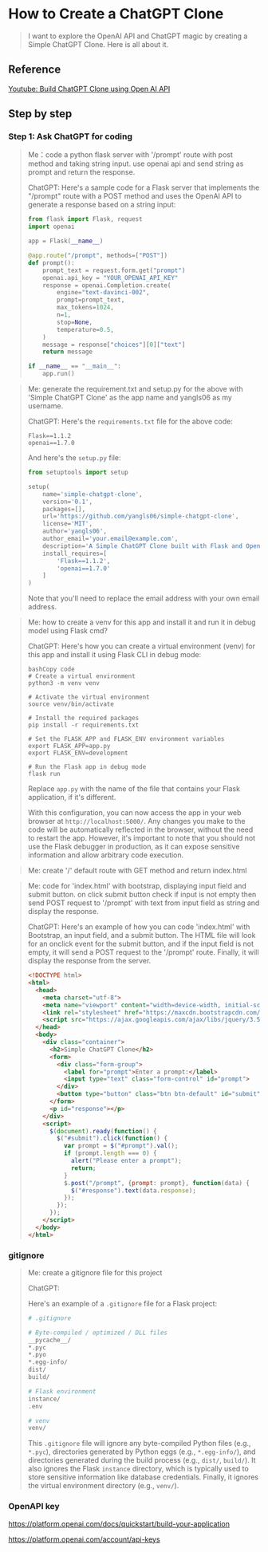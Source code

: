 # How to Create a ChatGPT Clone

> I want to explore the OpenAI API and ChatGPT magic by creating a Simple ChatGPT Clone. Here is all about it.



## Reference

[Youtube: Build ChatGPT Clone using Open AI API](https://www.youtube.com/watch?v=977mChpScU4&ab_channel=ChatGPTTutorials) 



## Step by step

### Step 1: Ask ChatGPT for coding

> Me：code a python flask server with '/prompt' route with post method and taking string input. use openai api and send string as prompt and return the response.
>
> 
>
> ChatGPT: Here's a sample code for a Flask server that implements the "/prompt" route with a POST method and uses the OpenAI API to generate a response based on a string input:
>
> ```python
> from flask import Flask, request
> import openai
> 
> app = Flask(__name__)
> 
> @app.route("/prompt", methods=["POST"])
> def prompt():
>     prompt_text = request.form.get("prompt")
>     openai.api_key = "YOUR_OPENAI_API_KEY"
>     response = openai.Completion.create(
>         engine="text-davinci-002",
>         prompt=prompt_text,
>         max_tokens=1024,
>         n=1,
>         stop=None,
>         temperature=0.5,
>     )
>     message = response["choices"][0]["text"]
>     return message
> 
> if __name__ == "__main__":
>     app.run()
> 
> ```

> Me: generate the requirement.txt and setup.py for the above with 'Simple ChatGPT Clone' as the app name and yangls06 as my username.
>
> 
>
> ChatGPT: Here's the `requirements.txt` file for the above code:
>
> ```
> Flask==1.1.2
> openai==1.7.0
> 
> ```
>
> And here's the `setup.py` file:
>
> ```python
> from setuptools import setup
> 
> setup(
>     name='simple-chatgpt-clone',
>     version='0.1',
>     packages=[],
>     url='https://github.com/yangls06/simple-chatgpt-clone',
>     license='MIT',
>     author='yangls06',
>     author_email='your.email@example.com',
>     description='A Simple ChatGPT Clone built with Flask and OpenAI API',
>     install_requires=[
>         'Flask==1.1.2',
>         'openai==1.7.0'
>     ]
> )
> 
> ```
>
> 
>
> Note that you'll need to replace the email address with your own email address.



> Me: how to create a venv for this app and install it and run it in debug model using Flask cmd?
>
> 
>
> ChatGPT: Here's how you can create a virtual environment (venv) for this app and install it using Flask CLI in debug mode:
>
> ```
> bashCopy code
> # Create a virtual environment
> python3 -m venv venv
> 
> # Activate the virtual environment
> source venv/bin/activate
> 
> # Install the required packages
> pip install -r requirements.txt
> 
> # Set the FLASK_APP and FLASK_ENV environment variables
> export FLASK_APP=app.py
> export FLASK_ENV=development
> 
> # Run the Flask app in debug mode
> flask run
> ```
>
> Replace `app.py` with the name of the file that contains your Flask application, if it's different.
>
> With this configuration, you can now access the app in your web browser at `http://localhost:5000/`. Any changes you make to the code will be automatically reflected in the browser, without the need to restart the app. However, it's important to note that you should not use the Flask debugger in production, as it can expose sensitive information and allow arbitrary code execution.



> Me: create '/' default route with GET method and return index.html
>
> 



> Me: code for 'index.html' with bootstrap, displaying input field and submit button. on click submit button check if input is not empty then send POST request to '/prompt' with text from input field as string and display the response.
>
> 
>
> ChatGPT: Here's an example of how you can code 'index.html' with Bootstrap, an input field, and a submit button. The HTML file will look for an onclick event for the submit button, and if the input field is not empty, it will send a POST request to the '/prompt' route. Finally, it will display the response from the server.
>
> ```html
> <!DOCTYPE html>
> <html>
>   <head>
>     <meta charset="utf-8">
>     <meta name="viewport" content="width=device-width, initial-scale=1">
>     <link rel="stylesheet" href="https://maxcdn.bootstrapcdn.com/bootstrap/3.4.1/css/bootstrap.min.css">
>     <script src="https://ajax.googleapis.com/ajax/libs/jquery/3.5.1/jquery.min.js"></script>
>   </head>
>   <body>
>     <div class="container">
>       <h2>Simple ChatGPT Clone</h2>
>       <form>
>         <div class="form-group">
>           <label for="prompt">Enter a prompt:</label>
>           <input type="text" class="form-control" id="prompt">
>         </div>
>         <button type="button" class="btn btn-default" id="submit">Submit</button>
>       </form>
>       <p id="response"></p>
>     </div>
>     <script>
>       $(document).ready(function() {
>         $("#submit").click(function() {
>           var prompt = $("#prompt").val();
>           if (prompt.length === 0) {
>             alert("Please enter a prompt");
>             return;
>           }
>           $.post("/prompt", {prompt: prompt}, function(data) {
>             $("#response").text(data.response);
>           });
>         });
>       });
>     </script>
>   </body>
> </html>
> ```



### gitignore

> Me: create a gitignore file for this project
>
> ChatGPT:
>
> Here's an example of a `.gitignore` file for a Flask project:
>
> ```bash
> # .gitignore
> 
> # Byte-compiled / optimized / DLL files
> __pycache__/
> *.pyc
> *.pyo
> *.egg-info/
> dist/
> build/
> 
> # Flask environment
> instance/
> .env
> 
> # venv
> venv/
> ```
>
> This `.gitignore` file will ignore any byte-compiled Python files (e.g., `*.pyc`), directories generated by Python eggs (e.g., `*.egg-info/`), and directories generated during the build process (e.g., `dist/`, `build/`). It also ignores the Flask `instance` directory, which is typically used to store sensitive information like database credentials. Finally, it ignores the virtual environment directory (e.g., `venv/`).

### OpenAPI key

https://platform.openai.com/docs/quickstart/build-your-application

https://platform.openai.com/account/api-keys

